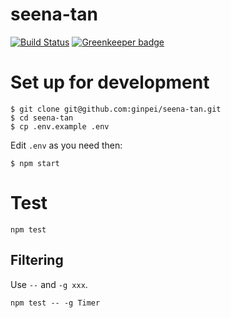 # seena-tan

[![Build Status](https://travis-ci.org/ginpei/seena-tan.svg?branch=master)](https://travis-ci.org/ginpei/seena-tan)
[![Greenkeeper badge](https://badges.greenkeeper.io/ginpei/seena-tan.svg)](https://greenkeeper.io/)

# Set up for development

```console
$ git clone git@github.com:ginpei/seena-tan.git
$ cd seena-tan
$ cp .env.example .env
```

Edit `.env` as you need then:

```console
$ npm start
```

# Test

```console
npm test
```

## Filtering

Use `--` and `-g xxx`.

```console
npm test -- -g Timer
```
